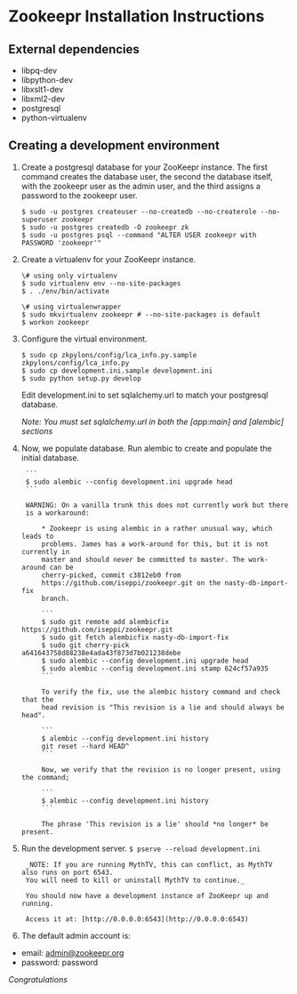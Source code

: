Zookeepr Installation Instructions
==================================

External dependencies
---------------------

 * libpq-dev
 * libpython-dev
 * libxslt1-dev
 * libxml2-dev
 * postgresql
 * python-virtualenv


Creating a development environment
----------------------------------

1. Create a postgresql database for your ZooKeepr instance. The first command creates the database user, the second the database itself, with the zookeepr user as the admin user, and the third assigns a password to the zookeepr user.

    ```
    $ sudo -u postgres createuser --no-createdb --no-createrole --no-superuser zookeepr
    $ sudo -u postgres createdb -O zookeepr zk
    $ sudo -u postgres psql --command "ALTER USER zookeepr with PASSWORD 'zookeepr'"
    ```

2. Create a virtualenv for your ZooKeepr instance.
      ```
    \# using only virtualenv
    $ sudo virtualenv env --no-site-packages
    $ . ./env/bin/activate

    \# using virtualenwrapper
    $ sudo mkvirtualenv zookeepr # --no-site-packages is default
    $ workon zookeepr
    ```

3. Configure the virtual environment.

    ```
    $ sudo cp zkpylons/config/lca_info.py.sample zkpylons/config/lca_info.py
    $ sudo cp development.ini.sample development.ini
    $ sudo python setup.py develop
    ```

    Edit development.ini to set sqlalchemy.url to match your postgresql database.

    _Note: You must set sqlalchemy.url in both the [app:main] and [alembic] sections_

4. Now, we populate database. Run alembic to create and populate the initial database.

        ```
        $ sudo alembic --config development.ini upgrade head
        ```

        WARNING: On a vanilla trunk this does not currently work but there
        is a workaround:

            * Zookeepr is using alembic in a rather unusual way, which leads to
            problems. James has a work-around for this, but it is not currently in
            master and should never be committed to master. The work-around can be
            cherry-picked, commit c3812eb0 from
            https://github.com/iseppi/zookeepr.git on the nasty-db-import-fix
            branch.

            ```
            $ sudo git remote add alembicfix https://github.com/iseppi/zookeepr.git
            $ sudo git fetch alembicfix nasty-db-import-fix
            $ sudo git cherry-pick a641643758d88238e4ada43f873d7b021238debe
            $ sudo alembic --config development.ini upgrade head
            $ sudo alembic --config development.ini stamp 624cf57a935
            ```

            To verify the fix, use the alembic history command and check that the
            head revision is "This revision is a lie and should always be head".

            ```
            $ alembic --config development.ini history
            git reset --hard HEAD^
            ```

            Now, we verify that the revision is no longer present, using the command;

            ```
            $ alembic --config development.ini history
            ```

            The phrase 'This revision is a lie' should *no longer* be present.

5. Run the development server.
        ```
        $ pserve --reload development.ini
        ```

        _NOTE: If you are running MythTV, this can conflict, as MythTV also runs on port 6543.
        You will need to kill or uninstall MythTV to continue._

        You should now have a development instance of ZooKeepr up and running.

        Access it at: [http://0.0.0.0:6543](http://0.0.0.0:6543)

6. The default admin account is:
  * email: admin@zookeepr.org
  * password: password

  *Congratulations*
